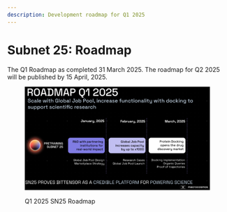 ```yaml
---
description: Development roadmap for Q1 2025
---
```


# Subnet 25: Roadmap

The Q1 Roadmap as completed 31 March 2025. The roadmap for Q2 2025 will be published by 15 April, 2025.

<figure><img src="../../.gitbook/assets/SN25-Q1-2025-Roadmap (1).png" alt=""><figcaption><p>Q1 2025 SN25 Roadmap</p></figcaption></figure>

